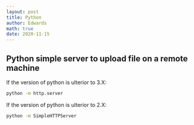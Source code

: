 ```yaml
---
layout: post 
title: Python 
author: Edwards
math: true
date: 2020-11-15
---
```


## Python simple server to upload file on a remote machine 

If the version of python is ulterior to 3.X:
```bash
python -m http.server
```

If the version of python is ulterior to 2.X:
```bash
python -m SimpleHTTPServer
```

